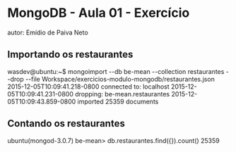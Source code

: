 # MongoDB - Aula 01 - Exercício
autor: Emídio de Paiva Neto

## Importando os restaurantes

wasdev@ubuntu:~$ mongoimport --db be-mean --collection restaurantes --drop --file Workspace/exercicios-modulo-mongodb/restaurantes.json
2015-12-05T10:09:41.218-0800	connected to: localhost
2015-12-05T10:09:41.231-0800	dropping: be-mean.restaurantes
2015-12-05T10:09:43.859-0800	imported 25359 documents

## Contando os restaurantes

ubuntu(mongod-3.0.7) be-mean> db.restaurantes.find({}).count()
25359


